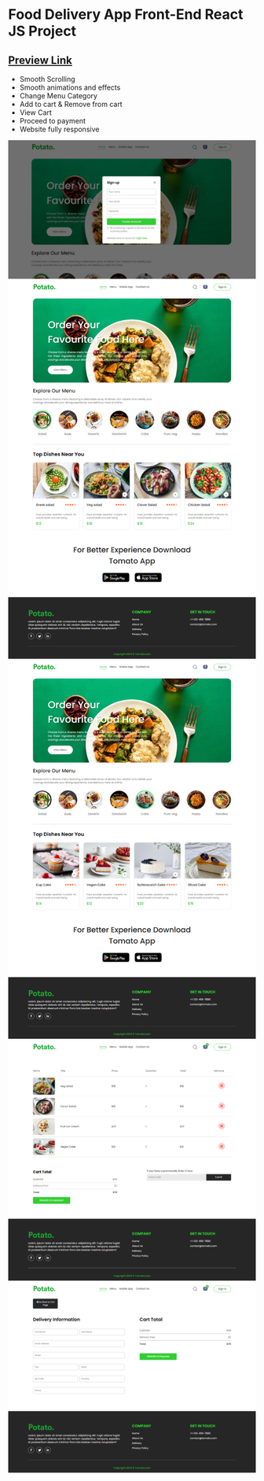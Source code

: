 # Food Delivery App Front-End React JS Project
<h2><a href="https://dynamic-ganache-d3d68c.netlify.app/" target="_blank">Preview Link</a></h2>

- Smooth Scrolling
- Smooth animations and effects
- Change Menu Category
- Add to cart & Remove from cart
- View Cart
- Proceed to payment
- Website fully responsive

<img src='./screenshots/5.png'>
<img src='./screenshots/1.png'>
<img src='./screenshots/2.png'>
<img src='./screenshots/3.png'>
<img src='./screenshots/4.png'>
